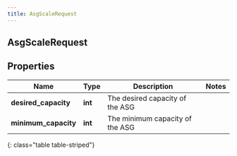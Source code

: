 ```yaml
---
title: AsgScaleRequest
---
```

## AsgScaleRequest

## Properties

|Name | Type | Description | Notes|
|------------ | ------------- | ------------- | -------------|
| **desired_capacity** | **int** | The desired capacity of the ASG | |
| **minimum_capacity** | **int** | The minimum capacity of the ASG | |
{: class="table table-striped"}


